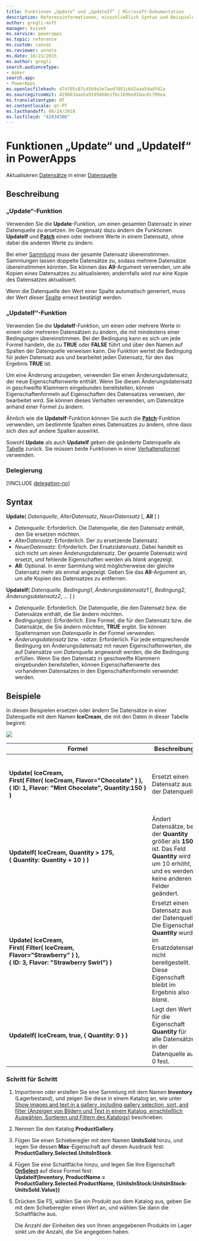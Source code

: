 ```yaml
---
title: Funktionen „Update“ und „UpdateIf“ | Microsoft-Dokumentation
description: Referenzinformationen, einschließlich Syntax und Beispielen, für die Funktionen „Update“ und „UpdateIf“ in PowerApps
author: gregli-msft
manager: kvivek
ms.service: powerapps
ms.topic: reference
ms.custom: canvas
ms.reviewer: anneta
ms.date: 10/21/2015
ms.author: gregli
search.audienceType:
- maker
search.app:
- PowerApps
ms.openlocfilehash: d74f05c87cd5b9a3e7aed7891c6d2aaa54adfd1a
ms.sourcegitcommit: 429b83aaa5a91d5868e1fbc169bed1bac0c709ea
ms.translationtype: HT
ms.contentlocale: pt-PT
ms.lasthandoff: 08/24/2018
ms.locfileid: "42834306"
---
```

# <a name="update-and-updateif-functions-in-powerapps"></a>Funktionen „Update“ und „UpdateIf“ in PowerApps
Aktualisieren [Datensätze](../working-with-tables.md#records) in einer [Datenquelle](../working-with-data-sources.md)

## <a name="description"></a>Beschreibung
### <a name="update-function"></a>„Update“-Funktion
Verwenden Sie die **Update**-Funktion, um einen gesamten Datensatz in einer Datenquelle zu ersetzen. Im Gegensatz dazu ändern die Funktionen **UpdateIf** und **[Patch](function-patch.md)** einen oder mehrere Werte in einem Datensatz, ohne dabei die anderen Werte zu ändern.

Bei einer [Sammlung](../working-with-data-sources.md#collections) muss der gesamte Datensatz übereinstimmen. Sammlungen lassen doppelte Datensätze zu, sodass mehrere Datensätze übereinstimmen könnten. Sie können das **All**-Argument verwenden, um alle Kopien eines Datensatzes zu aktualisieren; andernfalls wird nur eine Kopie des Datensatzes aktualisiert.

Wenn die Datenquelle den Wert einer Spalte automatisch generiert, muss der Wert dieser [Spalte](../working-with-tables.md#columns) erneut bestätigt werden.

### <a name="updateif-function"></a>„UpdateIf“-Funktion
Verwenden Sie die **UpdateIf**-Funktion, um einen oder mehrere Werte in einem oder mehreren Datensätzen zu ändern, die mit mindestens einer Bedingungen übereinstimmen. Bei der Bedingung kann es sich um jede Formel handeln, die zu **TRUE** oder **FALSE** führt und über den Namen auf Spalten der Datenquelle verweisen kann. Die Funktion wertet die Bedingung für jeden Datensatz aus und bearbeitet jeden Datensatz, für den das Ergebnis **TRUE** ist.  

Um eine Änderung anzugeben, verwenden Sie einen Änderungsdatensatz, der neue Eigenschaftenwerte enthält. Wenn Sie diesen Änderungsdatensatz in geschweifte Klammern eingebunden bereitstellen, können Eigenschaftenformeln auf Eigenschaften des Datensatzes verweisen, der bearbeitet wird. Sie können dieses Verhalten verwenden, um Datensätze anhand einer Formel zu ändern.

Ähnlich wie die **UpdateIf**-Funktion können Sie auch die **[Patch](function-patch.md)**-Funktion verwenden, um bestimmte Spalten eines Datensatzes zu ändern, ohne dass sich dies auf andere Spalten auswirkt.

Sowohl **Update** als auch **UpdateIf** geben die geänderte Datenquelle als [Tabelle](../working-with-tables.md) zurück. Sie müssen beide Funktionen in einer [Verhaltensformel](../working-with-formulas-in-depth.md) verwenden.

### <a name="delegation"></a>Delegierung
[!INCLUDE [delegation-no](../../../includes/delegation-no.md)]

## <a name="syntax"></a>Syntax
**Update**( *Datenquelle*, *AlterDatensatz*, *NeuerDatensatz* [, **All** ] )

* *Datenquelle*: Erforderlich. Die Datenquelle, die den Datensatz enthält, den Sie ersetzen möchten.
* *AlterDatensatz*: Erforderlich. Der zu ersetzende Datensatz.
* *NeuerDatensatz*: Erforderlich. Der Ersatzdatensatz. Dabei handelt es sich nicht um einen Änderungsdatensatz. Der gesamte Datensatz wird ersetzt, und fehlende Eigenschaften werden als *blank* angezeigt.
* **All**: Optional. In einer Sammlung wird möglicherweise der gleiche Datensatz mehr als einmal angezeigt. Geben Sie das **All**-Argument an, um alle Kopien des Datensatzes zu entfernen.

**UpdateIf**( *Datenquelle*, *Bedingung1*, *Änderungsdatensatz1* [, *Bedingung2*, *Änderungsdatensatz2*, ... ] )

* *Datenquelle*: Erforderlich. Die Datenquelle, die den Datensatz bzw. die Datensätze enthält, die Sie ändern möchten.
* *Bedingung(en)*: Erforderlich. Eine Formel, die für den Datensatz bzw. die Datensätze, die Sie ändern möchten, **TRUE** ergibt.  Sie können Spaltennamen von *Datenquelle* in der Formel verwenden.  
* *Änderungsdatensatz bzw. -sätze*: Erforderlich.  Für jede entsprechende Bedingung ein Änderungsdatensatz mit neuen Eigenschaftenwerten, die auf Datensätze von *Datenquelle* angewandt werden, die die Bedingung erfüllen. Wenn Sie den Datensatz in geschweifte Klammern eingebunden bereitstellen, können Eigenschaftenwerte des vorhandenen Datensatzes in den Eigenschaftenformeln verwendet werden.

## <a name="examples"></a>Beispiele
In diesen Beispielen ersetzen oder ändern Sie Datensätze in einer Datenquelle mit dem Namen **IceCream**, die mit den Daten in dieser Tabelle beginnt:

![](media/function-update-updateif/icecream.png)

| Formel | Beschreibung | Ergebnis |
| --- | --- | --- |
| **Update(&nbsp;IceCream,<br>First(&nbsp;Filter(&nbsp;IceCream,&nbsp;Flavor="Chocolate"&nbsp;)&nbsp;), {&nbsp;ID:&nbsp;1,&nbsp;Flavor:&nbsp;"Mint&nbsp;Chocolate",&nbsp;Quantity:150&nbsp;} )** |Ersetzt einen Datensatz aus der Datenquelle |<style> img { max-width: none } </style> ![](media/function-update-updateif/icecream-mint.png)<br><br>Die Datenquelle **IceCream** (Eiscreme) wurde geändert. |
| **UpdateIf(&nbsp;IceCream, Quantity > 175, {&nbsp;Quantity:&nbsp;Quantity&nbsp;+&nbsp;10&nbsp;} )** |Ändert Datensätze, bei der **Quantity** größer als **150** ist.  Das Feld **Quantity** wird um 10 erhöht, und es werden keine anderen Felder geändert. |![](media/function-update-updateif/icecream-mint-plus10.png)<br><br>Die Datenquelle **IceCream** (Eiscreme) wurde geändert. |
| **Update(&nbsp;IceCream,<br>First(&nbsp;Filter(&nbsp;IceCream, Flavor="Strawberry"&nbsp;)&nbsp;),<br>{&nbsp;ID:&nbsp;3, Flavor:&nbsp;"Strawberry Swirl"} )** |Ersetzt einen Datensatz aus der Datenquelle Die Eigenschaft **Quantity** wurde im Ersatzdatensatz nicht bereitgestellt. Diese Eigenschaft bleibt im Ergebnis also *blank*. |![](media/function-update-updateif/icecream-mint-swirl.png)<br><br>Die Datenquelle **IceCream** (Eiscreme) wurde geändert. |
| **UpdateIf(&nbsp;IceCream, true, {&nbsp;Quantity:&nbsp;0&nbsp;} )** |Legt den Wert für die Eigenschaft **Quantity** für alle Datensätze in der Datenquelle auf 0 fest. |![ ](./media/function-update-updateif/icecream-mint-zero.png)<br> <br>Die Datenquelle **IceCream** (Eiscreme) wurde geändert. |

### <a name="step-by-step"></a>Schritt für Schritt
1. Importieren oder erstellen Sie eine Sammlung mit dem Namen **Inventory** (Lagerbestand), und zeigen Sie diese in einem Katalog an, wie unter [Show images and text in a gallery, including gallery selection, sort, and filter (Anzeigen von Bildern und Text in einem Katalog, einschließlich Auswählen, Sortieren und Filtern des Katalogs)](../show-images-text-gallery-sort-filter.md) beschrieben.
2. Nennen Sie den Katalog **ProductGallery**.
3. Fügen Sie einen Schieberegler mit dem Namen **UnitsSold** hinzu, und legen Sie dessen **Max**-Eigenschaft auf diesen Ausdruck fest:<br>**ProductGallery.Selected.UnitsInStock**
4. Fügen Sie eine Schaltfläche hinzu, und legen Sie ihre Eigenschaft **[OnSelect](../controls/properties-core.md)** auf diese Formel fest:<br>**UpdateIf(Inventory, ProductName = ProductGallery.Selected.ProductName, {UnitsInStock:UnitsInStock-UnitsSold.Value})**
5. Drücken Sie F5, wählen Sie ein Produkt aus dem Katalog aus, geben Sie mit dem Schieberegler einen Wert an, und wählen Sie dann die Schaltfläche aus.
   
    Die Anzahl der Einheiten des von Ihnen angegebenen Produkts im Lager sinkt um die Anzahl, die Sie angegeben haben.

